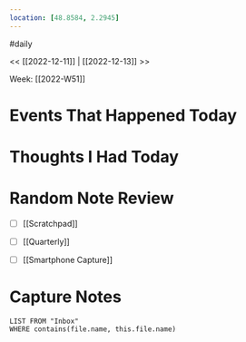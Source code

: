 ```yaml
---
location: [48.8584, 2.2945]
---
```


#daily 


<< [[2022-12-11]] | [[2022-12-13]] >>

Week: [[2022-W51]]


# Events That Happened Today

# Thoughts I Had Today


# Random Note Review

- [ ] [[Scratchpad]]
- [ ] [[Quarterly]]
- [ ] [[Smartphone Capture]]



# Capture Notes

```dataview
LIST FROM "Inbox"
WHERE contains(file.name, this.file.name)
```